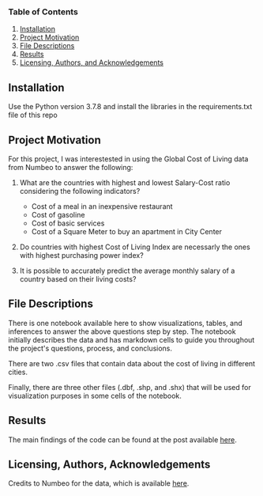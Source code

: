### Table of Contents

1. [Installation](#installation)
2. [Project Motivation](#motivation)
3. [File Descriptions](#files)
4. [Results](#results)
5. [Licensing, Authors, and Acknowledgements](#licensing)

## Installation <a name="installation"></a>

Use the Python version 3.7.8 and install the libraries in the requirements.txt file of this repo

## Project Motivation<a name="motivation"></a>

For this project, I was interestested in using the Global Cost of Living data from Numbeo to answer the following:

1. What are the countries with highest and lowest Salary-Cost ratio considering the following indicators?
   - Cost of a meal in an inexpensive restaurant
   - Cost of gasoline
   - Cost of basic services
   - Cost of a Square Meter to buy an apartment in City Center
   
2. Do countries with highest Cost of Living Index are necessarly the ones with highest purchasing power index? 

3. It is possible to accurately predict the average monthly salary of a country based on their living costs?



## File Descriptions <a name="files"></a>

There is one notebook available here to show visualizations, tables, and inferences to answer the above questions step by step. The notebook initially describes the data and has markdown cells to guide you throughout the project's questions, process, and conclusions. 

There are two .csv files that contain data about the cost of living in different cities.

Finally, there are three other files (.dbf, .shp, and .shx) that will be used for visualization purposes in some cells of the notebook.

## Results<a name="results"></a>

The main findings of the code can be found at the post available [here](https://medium.com/@josh_2774/how-do-you-become-a-developer-5ef1c1c68711).

## Licensing, Authors, Acknowledgements<a name="licensing"></a>

Credits to Numbeo for the data, which is available [here](https://www.kaggle.com/datasets/mvieira101/global-cost-of-living).  
